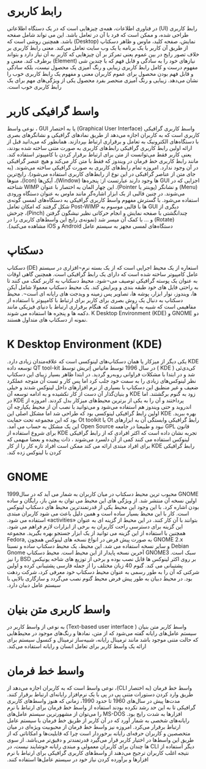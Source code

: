 
# رابط کاربری 

‫رابط کاربری (UI) در فناوری اطلاعات، همه‌ی چیزهایی است که در یک دستگاه اطلاعاتی طراحی شده، و ممکن است که فرد با آن در تعامل باشد. این می تواند شامل صفحه نمایش، صفحه کلید، ماوس و ظاهر دسکتاپ (Desktop) باشد. همچنین روشی است که از طریق آن کاربر با یک برنامه یا یک وب سایت تعامل می‌کند. معنی رابط کاربری بر خلاف تصور رایج در بین عموم یعنی تمرکز بر آن چیزهایی که کاربر به آن نیاز دارد و بتواند نیازهای خود را به سادگی و قابل فهم که با چندین شی (Element) برطرف کند. معنی و مفهوم درست و کامل رابط کاربری زیبایی و رنگ آمیزی یک محصول نیست، بلکه سادگی و قابل فهم بودن محصول برای عموم کاربران معنی و مفهوم یک رابط کاربری خوب را نشان می‌دهد. زیبایی و رنگ آمیزی منحصر بفرد محصول یکی از ویژگی‌های مهم برای یک رابط کاربری خوب است.‬

# واسط گرافیکی کاربر

‫واسط کاربری گرافیکی (Graphical User Interface) یا به اختصار GUI ، نوعی واسط کاربری است که به کاربران اجازه می‌دهد از طریق نمادهای گرافیکی و نشانگرهای بصری با دستگاه‌های الکترونیک به تعامل و برقراری ارتباط بپردازند. همانطور که می‌دانید قبل از ارائه اولین رابط کاربری گرافیکی رابط‌های کاربری به صورت متنی ساخته شده بودند، یعنی کاربر فقط می‌توانست از متن برای ارتباط برقرار کردن با کامپیوتر استفاده کند. مانند رابط کاربری خط فرمان در ویندوز که فقط با متن کار می‌کند و هیچ عنصر گرافیکی در آن وجود ندارد. امروزه تمام رابط‌های کاربری به صورت گرافیکی ساخته می‌شوند. (به جای متن از عناصر گرافیکی در این نوع از رابط‌های کاربری استفاده می‌شود). رایج‌ترین اجزایی که در GUI ها وجود دارند عبارتست از: پنجره‌ها (Window)، آیکن‌ها (Icon)، منوها (Menu) و نشانگر (پوینتر یا Pointer). این چهار المان به اختصار با عنوان WIMP شناخته می‌شوند. در چنین قالبی از یک ابزار اشاره‌گر مانند ماوس به عنوان دستگاه ورودی استفاده می‌شود. با گسترش مفهوم واسط کاربری گرافیکی به دستگاه‌های لمسی گونه‌ی دیگری از GUI ها با قالبی موسوم به Post-WIMP شکل گرفتند که امکان تعامل چندانگشتی با صفحه نمایش و انجام حرکاتی نظیر نیشگون گرفتن (Pinch)، چرخش (Rotate) و … با کمک آن میسر شد (نمونه‌ی رایج این واسط‌های کاربری را در دستگاه‌های لمسی مجهز به سیستم عامل Android و iOS مشاهده می‌کنید).‬

# دسکتاپ 

دسکتاپ (DE) استعاره از یک محیط اجرایی است که از یک بسته نرم¬افزاری در سیستم عامل کامپیوتر ساخته شده است که دارای یک رابط گرافیکی است. همچنین گاهی اوقات به عنوان یک پوسته گرافیکی توصیف می¬شود. محیط دسکتاپ به کاربر کمک می کنند تا به راحتی فایل های خود طبقه بندی و ویرایش کند. یک محیط دسکتاپ معمولا شامل آیکن ها، ویندوز، نوار ابزار، پوشه ها، تصاویر پس زمینه و ویدجت های رایانه ای است¬. محیط دسکتاپ به دنبال یک روش بصری برای کاربر برای ارتباط با کامپیوتر با استفاده از مفاهیمی است که شبیه به آنهایی هستند که هنگام برقراری ارتباط با دنیای فیزیکی مانند دکمه ها و پنجره ها استفاده می شوند. K Desktop Environment (KDE) و GNOME دو نمونه از دسکتاپ های متداول هستند.
# K Desktop Environment (KDE)

‫KDE یکی دیگر از میزکار یا همان دسکتاپ‌های لینوکسی است که علاقه‌مندان زیادی دارد. کی‌دی‌ئی ( KDE ) در سال 1996 توسط ماتیاس اِتریش توسط QT tool-kit توسعه داده شد و در ابتدا با مشکلات فراوانی روبه‌رو گردید. در ابتدا ظاهر بسیار زیبای این دسکتاپ نظر لینوکس‌های زیادی را به سمت خود جلب کرد اما پس کار و تست آن متوجه عملکرد ضعیف و غیر منطبق این دسکتاپ با بسیاری از نرم افزارهای داخل لینوکس شدند و خیلی زود به گنوم برگشتند. اما KDE و بنیان‌گذار آن دست از کار نکشیده و به ادامه توسعه آن پرداختند و آن را به یکی از برترین محیط‌های میزکار بدل کردند. امروزه از KDE در اندروید و حتی ویندوز هم استفاده می‌شود و می‌توانید با نصب آن از محیط یکپارچه آن بهره ببرید.
KDE اولین رابط گرافیکی لینوکسی بود که طراحی شد اما مشکل اصلی این رابط گرافیکی وابستگی آن به ابزارهای Ot یا Ot toolkit بود که این مجموعه تحت حمایت قانون GPL نبود و طبیعتا در جامعه Open Source این یک مشکل به حساب می آمد. تجربه نشان داده است که اکثر افرادی که از رابط گرافیکی KDE برای شروع استفاده از لینوکس استفاده می کنند کمی از آن دلسرد می‌شوند ، ذات پیچیده و بعضا مبهمی که رابط گرافیکی KDE برای افراد مبتدی ارائه می کند ممکن است افراد تازه کار را از کار کردن با لینوکس زده کند.‬

# GNOME

‫GNOME محبوب ترین محیط دسکتاپ در میان کاربران به شمار می آید که در سال1999 اولین نسخه آن منتشر شد. از ویژگی های این محیط می توان به متن باز، رایگان و ساده بودن اشاره کرد. با این وجود این محیط یکی از قدرتمندترین محیط های دسکتاپ لینوکس است. کار با این محیط بسیار ساده است و همین دلیل باعث می شود کاربران مبتدی بتوانند با آن کار کنند. در این محیط از گزینه ای به عنوان «activities» استفاده می شود. این گزینه برای دسترسی راحت کاربران به برخی از ابزارات لازم فراهم می شود. همچنین با استفاده از این گزینه می توانید از یک ابزار جستجو بهره بگیرید. مجموعه GNOME 2.x به صورت پیش فرض در انواع نسخه های لینوکس همچون Fedora, Debian و سایر نسخه استفاده می شد. این محیط، یک محیط دسکتاپ ساده و نسبتا سبک است. GNOME3 آخرین نسخه پایدار از این محیط است. محیط دسکتاپ Gnome بر روی اکثر لینوکس ها قابل نصب بوده و برخی از توزیع های شاخه یونیکس BSD را نیز پشتیبانی می کند. گنوم 40 زبان مختلف را از جمله فارسی پشتیبانی کرده و اولین شرکتی که آن را به طور رسمی به عنوان محیط دسکتاپ خود معرفی کرد، شرکت ردهت بود. در محیط دبیان به طور پیش فرض محیط گنوم نصب می‌گردد و سازگاری بالایی با سیستم عامل دبیان دارد.‬

# واسط کاربری متن بنیان

‫واسط کاربر متن بنیان ( Text-based user interface) به نوعی از واسط کاربر در سیستم عامل‌های رایانه گفته می‌شود که از متن، نمادها و رنگ‌های موجود در محیط‌هایی که حالت متنی موجود باشد مانند ترمینال رایانه، شبیه‌ساز ترمینال و کنسول سیستم برای ارائه یک واسط کاربر برای تعامل انسان و رایانه استفاده می‌کند.‬

# واسط خط فرمان 

‫واسط خط فرمان (به اختصار CLI)، نوعی واسط است که به کاربران اجازه می‌دهد از طریق وارد کردن دستورات متنی پی در پی با یک نرم‌افزار رایانه‌ای ارتباط برقرار کنند. مدت‌ها پیش در سال‌های 1960 تا حدود 1990، زمانی که هنوز واسط‌های کاربری گرافیکی تا به این حد رشد نکرده بودند استفاده از واسط خط فرمان برای ارتباط با نرم افزارها به شدت رایج بود. MS-DOS را می‌توان از مشهورترین سیستم عامل‌های رایانه‌های شخصی به شمار آورد که در آن کاربر از طریق خط فرمان با سیستم عامل ارتباط برقرار ‌می‌کرد. امروزه نیز واسط خط فرمان از محبوبیت ویژه‌ای در میان متخصصین و کاربران حرفه‌ای رایانه برخوردار است چرا که قابلیت‌ها و امکاناتی که از طریق این واسط‌ها در اختیار کاربر قرار می‌گیرد قدرتمندتر و دقیق‌تر می‌باشد. از سوی دیگر استفاده از CLI ها چندان برای کاربران معمولی و مبتدی رایانه خوشایند نیست، در نتیجه اغلب کاربران ترجیح می‌دهند از واسط‌های کاربری گرافیکی برای ارتباط با نرم افزارها و برآورده کردن نیاز خود در سیستم عامل‌ها استفاده کنند.

